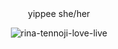  <center> yippee
she/her

![rina-tennoji-love-live](https://github.com/sweetlysunny/sweetlysunny/assets/157447069/dc65f1bf-de1c-45c0-b0fa-ed5f72039486)
</center>
